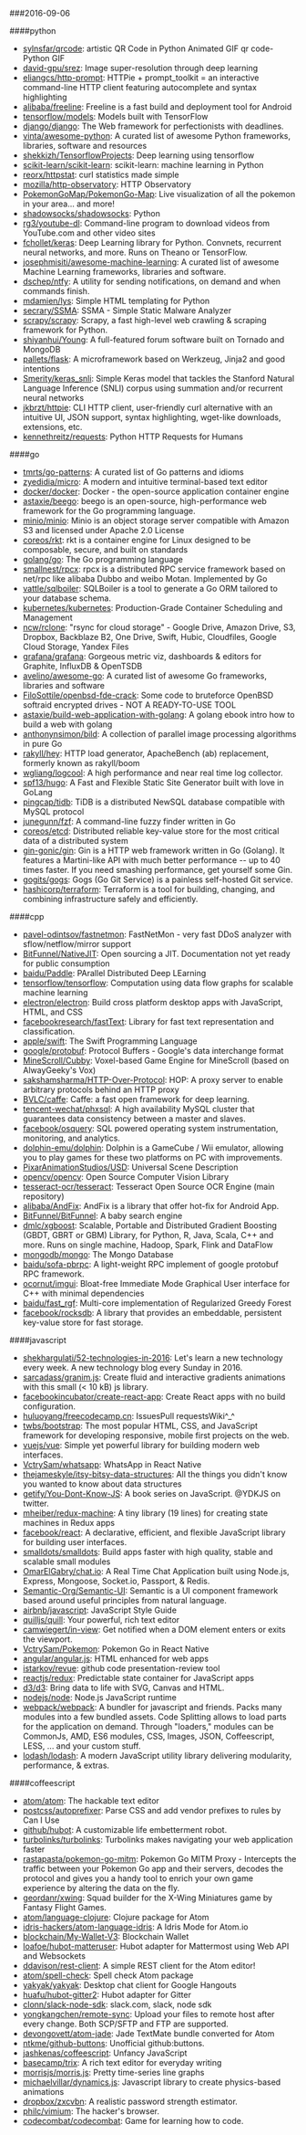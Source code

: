 ###2016-09-06

####python
* [sylnsfar/qrcode](https://github.com/sylnsfar/qrcode): artistic QR Code in Python Animated GIF qr code- Python  GIF
* [david-gpu/srez](https://github.com/david-gpu/srez): Image super-resolution through deep learning
* [eliangcs/http-prompt](https://github.com/eliangcs/http-prompt): HTTPie + prompt_toolkit = an interactive command-line HTTP client featuring autocomplete and syntax highlighting
* [alibaba/freeline](https://github.com/alibaba/freeline): Freeline is a fast build and deployment tool for Android
* [tensorflow/models](https://github.com/tensorflow/models): Models built with TensorFlow
* [django/django](https://github.com/django/django): The Web framework for perfectionists with deadlines.
* [vinta/awesome-python](https://github.com/vinta/awesome-python): A curated list of awesome Python frameworks, libraries, software and resources
* [shekkizh/TensorflowProjects](https://github.com/shekkizh/TensorflowProjects): Deep learning using tensorflow
* [scikit-learn/scikit-learn](https://github.com/scikit-learn/scikit-learn): scikit-learn: machine learning in Python
* [reorx/httpstat](https://github.com/reorx/httpstat): curl statistics made simple
* [mozilla/http-observatory](https://github.com/mozilla/http-observatory): HTTP Observatory
* [PokemonGoMap/PokemonGo-Map](https://github.com/PokemonGoMap/PokemonGo-Map):  Live visualization of all the pokemon in your area... and more!
* [shadowsocks/shadowsocks](https://github.com/shadowsocks/shadowsocks): Python
* [rg3/youtube-dl](https://github.com/rg3/youtube-dl): Command-line program to download videos from YouTube.com and other video sites
* [fchollet/keras](https://github.com/fchollet/keras): Deep Learning library for Python. Convnets, recurrent neural networks, and more. Runs on Theano or TensorFlow.
* [josephmisiti/awesome-machine-learning](https://github.com/josephmisiti/awesome-machine-learning): A curated list of awesome Machine Learning frameworks, libraries and software.
* [dschep/ntfy](https://github.com/dschep/ntfy): A utility for sending notifications, on demand and when commands finish.
* [mdamien/lys](https://github.com/mdamien/lys):  Simple HTML templating for Python
* [secrary/SSMA](https://github.com/secrary/SSMA): SSMA - Simple Static Malware Analyzer
* [scrapy/scrapy](https://github.com/scrapy/scrapy): Scrapy, a fast high-level web crawling & scraping framework for Python.
* [shiyanhui/Young](https://github.com/shiyanhui/Young): A full-featured forum software built on Tornado and MongoDB
* [pallets/flask](https://github.com/pallets/flask): A microframework based on Werkzeug, Jinja2 and good intentions
* [Smerity/keras_snli](https://github.com/Smerity/keras_snli): Simple Keras model that tackles the Stanford Natural Language Inference (SNLI) corpus using summation and/or recurrent neural networks
* [jkbrzt/httpie](https://github.com/jkbrzt/httpie): CLI HTTP client, user-friendly curl alternative with an intuitive UI, JSON support, syntax highlighting, wget-like downloads, extensions, etc.
* [kennethreitz/requests](https://github.com/kennethreitz/requests): Python HTTP Requests for Humans

####go
* [tmrts/go-patterns](https://github.com/tmrts/go-patterns): A curated list of Go patterns and idioms
* [zyedidia/micro](https://github.com/zyedidia/micro): A modern and intuitive terminal-based text editor
* [docker/docker](https://github.com/docker/docker): Docker - the open-source application container engine
* [astaxie/beego](https://github.com/astaxie/beego): beego is an open-source, high-performance web framework for the Go programming language.
* [minio/minio](https://github.com/minio/minio): Minio is an object storage server compatible with Amazon S3 and licensed under Apache 2.0 License
* [coreos/rkt](https://github.com/coreos/rkt): rkt is a container engine for Linux designed to be composable, secure, and built on standards
* [golang/go](https://github.com/golang/go): The Go programming language
* [smallnest/rpcx](https://github.com/smallnest/rpcx): rpcx is a distributed RPC service framework based on net/rpc like alibaba Dubbo and weibo Motan. Implemented by Go
* [vattle/sqlboiler](https://github.com/vattle/sqlboiler): SQLBoiler is a tool to generate a Go ORM tailored to your database schema.
* [kubernetes/kubernetes](https://github.com/kubernetes/kubernetes): Production-Grade Container Scheduling and Management
* [ncw/rclone](https://github.com/ncw/rclone): "rsync for cloud storage" - Google Drive, Amazon Drive, S3, Dropbox, Backblaze B2, One Drive, Swift, Hubic, Cloudfiles, Google Cloud Storage, Yandex Files
* [grafana/grafana](https://github.com/grafana/grafana): Gorgeous metric viz, dashboards & editors for Graphite, InfluxDB & OpenTSDB
* [avelino/awesome-go](https://github.com/avelino/awesome-go): A curated list of awesome Go frameworks, libraries and software
* [FiloSottile/openbsd-fde-crack](https://github.com/FiloSottile/openbsd-fde-crack): Some code to bruteforce OpenBSD softraid encrypted drives - NOT A READY-TO-USE TOOL
* [astaxie/build-web-application-with-golang](https://github.com/astaxie/build-web-application-with-golang): A golang ebook intro how to build a web with golang
* [anthonynsimon/bild](https://github.com/anthonynsimon/bild): A collection of parallel image processing algorithms in pure Go
* [rakyll/hey](https://github.com/rakyll/hey): HTTP load generator, ApacheBench (ab) replacement, formerly known as rakyll/boom
* [wgliang/logcool](https://github.com/wgliang/logcool): A high performance and near real time log collector.
* [spf13/hugo](https://github.com/spf13/hugo): A Fast and Flexible Static Site Generator built with love in GoLang
* [pingcap/tidb](https://github.com/pingcap/tidb): TiDB is a distributed NewSQL database compatible with MySQL protocol
* [junegunn/fzf](https://github.com/junegunn/fzf):  A command-line fuzzy finder written in Go
* [coreos/etcd](https://github.com/coreos/etcd): Distributed reliable key-value store for the most critical data of a distributed system
* [gin-gonic/gin](https://github.com/gin-gonic/gin): Gin is a HTTP web framework written in Go (Golang). It features a Martini-like API with much better performance -- up to 40 times faster. If you need smashing performance, get yourself some Gin.
* [gogits/gogs](https://github.com/gogits/gogs): Gogs (Go Git Service) is a painless self-hosted Git service.
* [hashicorp/terraform](https://github.com/hashicorp/terraform): Terraform is a tool for building, changing, and combining infrastructure safely and efficiently.

####cpp
* [pavel-odintsov/fastnetmon](https://github.com/pavel-odintsov/fastnetmon): FastNetMon - very fast DDoS analyzer with sflow/netflow/mirror support
* [BitFunnel/NativeJIT](https://github.com/BitFunnel/NativeJIT): Open sourcing a JIT. Documentation not yet ready for public consumption
* [baidu/Paddle](https://github.com/baidu/Paddle): PArallel Distributed Deep LEarning
* [tensorflow/tensorflow](https://github.com/tensorflow/tensorflow): Computation using data flow graphs for scalable machine learning
* [electron/electron](https://github.com/electron/electron): Build cross platform desktop apps with JavaScript, HTML, and CSS
* [facebookresearch/fastText](https://github.com/facebookresearch/fastText): Library for fast text representation and classification.
* [apple/swift](https://github.com/apple/swift): The Swift Programming Language
* [google/protobuf](https://github.com/google/protobuf): Protocol Buffers - Google's data interchange format
* [MineScroll/Cubby](https://github.com/MineScroll/Cubby): Voxel-based Game Engine for MineScroll (based on AlwayGeeky's Vox)
* [sakshamsharma/HTTP-Over-Protocol](https://github.com/sakshamsharma/HTTP-Over-Protocol): HOP: A proxy server to enable arbitrary protocols behind an HTTP proxy
* [BVLC/caffe](https://github.com/BVLC/caffe): Caffe: a fast open framework for deep learning.
* [tencent-wechat/phxsql](https://github.com/tencent-wechat/phxsql): A high availability MySQL cluster that guarantees data consistency between a master and slaves.
* [facebook/osquery](https://github.com/facebook/osquery): SQL powered operating system instrumentation, monitoring, and analytics.
* [dolphin-emu/dolphin](https://github.com/dolphin-emu/dolphin): Dolphin is a GameCube / Wii emulator, allowing you to play games for these two platforms on PC with improvements.
* [PixarAnimationStudios/USD](https://github.com/PixarAnimationStudios/USD): Universal Scene Description
* [opencv/opencv](https://github.com/opencv/opencv): Open Source Computer Vision Library
* [tesseract-ocr/tesseract](https://github.com/tesseract-ocr/tesseract): Tesseract Open Source OCR Engine (main repository)
* [alibaba/AndFix](https://github.com/alibaba/AndFix): AndFix is a library that offer hot-fix for Android App.
* [BitFunnel/BitFunnel](https://github.com/BitFunnel/BitFunnel): A baby search engine
* [dmlc/xgboost](https://github.com/dmlc/xgboost): Scalable, Portable and Distributed Gradient Boosting (GBDT, GBRT or GBM) Library, for Python, R, Java, Scala, C++ and more. Runs on single machine, Hadoop, Spark, Flink and DataFlow
* [mongodb/mongo](https://github.com/mongodb/mongo): The Mongo Database
* [baidu/sofa-pbrpc](https://github.com/baidu/sofa-pbrpc): A light-weight RPC implement of google protobuf RPC framework.
* [ocornut/imgui](https://github.com/ocornut/imgui): Bloat-free Immediate Mode Graphical User interface for C++ with minimal dependencies
* [baidu/fast_rgf](https://github.com/baidu/fast_rgf): Multi-core implementation of Regularized Greedy Forest
* [facebook/rocksdb](https://github.com/facebook/rocksdb): A library that provides an embeddable, persistent key-value store for fast storage.

####javascript
* [shekhargulati/52-technologies-in-2016](https://github.com/shekhargulati/52-technologies-in-2016): Let's learn a new technology every week. A new technology blog every Sunday in 2016.
* [sarcadass/granim.js](https://github.com/sarcadass/granim.js): Create fluid and interactive gradients animations with this small (< 10 kB) js library.
* [facebookincubator/create-react-app](https://github.com/facebookincubator/create-react-app): Create React apps with no build configuration.
* [huluoyang/freecodecamp.cn](https://github.com/huluoyang/freecodecamp.cn): IssuesPull requestsWiki^_^
* [twbs/bootstrap](https://github.com/twbs/bootstrap): The most popular HTML, CSS, and JavaScript framework for developing responsive, mobile first projects on the web.
* [vuejs/vue](https://github.com/vuejs/vue): Simple yet powerful library for building modern web interfaces.
* [VctrySam/whatsapp](https://github.com/VctrySam/whatsapp): WhatsApp in React Native
* [thejameskyle/itsy-bitsy-data-structures](https://github.com/thejameskyle/itsy-bitsy-data-structures):  All the things you didn't know you wanted to know about data structures
* [getify/You-Dont-Know-JS](https://github.com/getify/You-Dont-Know-JS): A book series on JavaScript. @YDKJS on twitter.
* [mheiber/redux-machine](https://github.com/mheiber/redux-machine): A tiny library (19 lines) for creating state machines in Redux apps
* [facebook/react](https://github.com/facebook/react): A declarative, efficient, and flexible JavaScript library for building user interfaces.
* [smalldots/smalldots](https://github.com/smalldots/smalldots): Build apps faster with high quality, stable and scalable small modules
* [OmarElGabry/chat.io](https://github.com/OmarElGabry/chat.io): A Real Time Chat Application built using Node.js, Express, Mongoose, Socket.io, Passport, & Redis.
* [Semantic-Org/Semantic-UI](https://github.com/Semantic-Org/Semantic-UI): Semantic is a UI component framework based around useful principles from natural language.
* [airbnb/javascript](https://github.com/airbnb/javascript): JavaScript Style Guide
* [quilljs/quill](https://github.com/quilljs/quill): Your powerful, rich text editor
* [camwiegert/in-view](https://github.com/camwiegert/in-view): Get notified when a DOM element enters or exits the viewport. 
* [VctrySam/Pokemon](https://github.com/VctrySam/Pokemon): Pokemon Go in React Native
* [angular/angular.js](https://github.com/angular/angular.js): HTML enhanced for web apps
* [istarkov/revue](https://github.com/istarkov/revue): github code presentation-review tool
* [reactjs/redux](https://github.com/reactjs/redux): Predictable state container for JavaScript apps
* [d3/d3](https://github.com/d3/d3): Bring data to life with SVG, Canvas and HTML. 
* [nodejs/node](https://github.com/nodejs/node): Node.js JavaScript runtime 
* [webpack/webpack](https://github.com/webpack/webpack): A bundler for javascript and friends. Packs many modules into a few bundled assets. Code Splitting allows to load parts for the application on demand. Through "loaders," modules can be CommonJs, AMD, ES6 modules, CSS, Images, JSON, Coffeescript, LESS, ... and your custom stuff.
* [lodash/lodash](https://github.com/lodash/lodash): A modern JavaScript utility library delivering modularity, performance, & extras.

####coffeescript
* [atom/atom](https://github.com/atom/atom): The hackable text editor
* [postcss/autoprefixer](https://github.com/postcss/autoprefixer): Parse CSS and add vendor prefixes to rules by Can I Use
* [github/hubot](https://github.com/github/hubot): A customizable life embetterment robot.
* [turbolinks/turbolinks](https://github.com/turbolinks/turbolinks): Turbolinks makes navigating your web application faster
* [rastapasta/pokemon-go-mitm](https://github.com/rastapasta/pokemon-go-mitm):  Pokemon Go MITM Proxy - Intercepts the traffic between your Pokemon Go app and their servers, decodes the protocol and gives you a handy tool to enrich your own game experience by altering the data on the fly.
* [geordanr/xwing](https://github.com/geordanr/xwing): Squad builder for the X-Wing Miniatures game by Fantasy Flight Games.
* [atom/language-clojure](https://github.com/atom/language-clojure): Clojure package for Atom
* [idris-hackers/atom-language-idris](https://github.com/idris-hackers/atom-language-idris): A Idris Mode for Atom.io
* [blockchain/My-Wallet-V3](https://github.com/blockchain/My-Wallet-V3): Blockchain Wallet
* [loafoe/hubot-matteruser](https://github.com/loafoe/hubot-matteruser): Hubot adapter for Mattermost using Web API and Websockets
* [ddavison/rest-client](https://github.com/ddavison/rest-client): A simple REST client for the Atom editor!
* [atom/spell-check](https://github.com/atom/spell-check): Spell check Atom package
* [yakyak/yakyak](https://github.com/yakyak/yakyak): Desktop chat client for Google Hangouts
* [huafu/hubot-gitter2](https://github.com/huafu/hubot-gitter2): Hubot adapter for Gitter
* [clonn/slack-node-sdk](https://github.com/clonn/slack-node-sdk): slack.com, slack, node sdk
* [yongkangchen/remote-sync](https://github.com/yongkangchen/remote-sync): Upload your files to remote host after every change. Both SCP/SFTP and FTP are supported.
* [devongovett/atom-jade](https://github.com/devongovett/atom-jade): Jade TextMate bundle converted for Atom
* [ntkme/github-buttons](https://github.com/ntkme/github-buttons): Unofficial github:buttons.
* [jashkenas/coffeescript](https://github.com/jashkenas/coffeescript): Unfancy JavaScript
* [basecamp/trix](https://github.com/basecamp/trix): A rich text editor for everyday writing
* [morrisjs/morris.js](https://github.com/morrisjs/morris.js): Pretty time-series line graphs
* [michaelvillar/dynamics.js](https://github.com/michaelvillar/dynamics.js): Javascript library to create physics-based animations
* [dropbox/zxcvbn](https://github.com/dropbox/zxcvbn): A realistic password strength estimator.
* [philc/vimium](https://github.com/philc/vimium): The hacker's browser.
* [codecombat/codecombat](https://github.com/codecombat/codecombat): Game for learning how to code.
